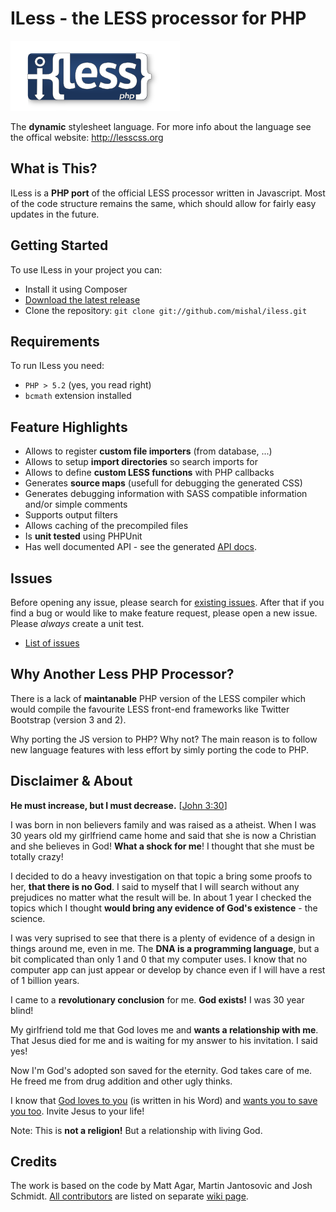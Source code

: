 # ILess - the LESS processor for PHP

![ILess](logo.png)

The **dynamic** stylesheet language. For more info about the language see the offical website: <http://lesscss.org>

## What is This?

ILess is a **PHP port** of the official LESS processor written in Javascript. Most of the code structure remains the same, which should allow for fairly easy updates in the future. 

## Getting Started

To use ILess in your project you can:

  - Install it using Composer
  - [Download the latest release](https://github.com/mishal/iless/archive/master.zip)
  - Clone the repository: `git clone git://github.com/mishal/iless.git`

## Requirements

To run ILess you need:

 * `PHP > 5.2`  (yes, you read right)
 * `bcmath` extension installed

## Feature Highlights

 * Allows to register **custom file importers** (from database, ...)
 * Allows to setup **import directories** so search imports for
 * Allows to define **custom LESS functions** with PHP callbacks
 * Generates **source maps** (usefull for debugging the generated CSS)
 * Generates debugging information with SASS compatible information and/or simple comments
 * Supports output filters
 * Allows caching of the precompiled files
 * Is **unit tested** using PHPUnit
 * Has well documented API - see the generated [API docs](http://apigen.juzna.cz).

## Issues

Before opening any issue, please search for [existing issues](https://github.com/mishal/iless/issues). After that if you find a bug or would like to make feature request, please open a new issue. Please *always* create a unit test.

 * [List of issues](https://github.com/mishal/iless/issues)

## Why Another Less PHP Processor?

There is a lack of **maintanable** PHP version of the LESS compiler which would compile the favourite LESS front-end frameworks like Twitter Bootstrap (version 3 and 2).

Why porting the JS version to PHP? Why not? The main reason is to follow new language features with less effort by simly porting the code to PHP.

## Disclaimer & About

**He must increase, but I must decrease.** [[John 3:30](https://www.bible.com/bible/37/jhn.3.30.ceb)]

I was born in non believers family and was raised as a atheist. When I was 30 years old my girlfriend came home and said that she is now a Christian and she believes in God! **What a shock for me**! I thought that she must be totally crazy! 

I decided to do a heavy investigation on that topic a bring some proofs to her, **that there is no God**. I said to myself that I will search without any prejudices no matter what the result will be. In about 1 year I checked the topics which I thought **would bring any evidence of God's existence** - the science.

I was very suprised to see that there is a plenty of evidence of a design in things around me, even in me. The **DNA is a programming language**, but a bit complicated than only 1 and 0 that my computer uses. I know that no computer app can just appear or develop by chance even if I will have a rest of 1 billion years.

I came to a **revolutionary conclusion** for me. **God exists!** I was 30 year blind!

My girlfriend told me that God loves me and **wants a relationship with me**. That Jesus died for me and is waiting for my answer to his invitation. I said yes!

Now I'm God's adopted son saved for the eternity. God takes care of me. He freed me from drug addition and other ugly thinks.

I know that [God loves to you](http://bible.com/37/1jn.4.9-10.ceb) (is written in his Word) and [wants you to save you too](http://bible.com/37/act.2.21.ceb). Invite Jesus to your life! 

Note: This is **not a religion!** But a relationship with living God.

## Credits

The work is based on the code by Matt Agar, Martin Jantosovic and Josh Schmidt. [All contributors](https://github.com/mishal/iless/wiki/Contributors) are listed on separate [wiki page](https://github.com/mishal/iless/wiki/Contributors).

